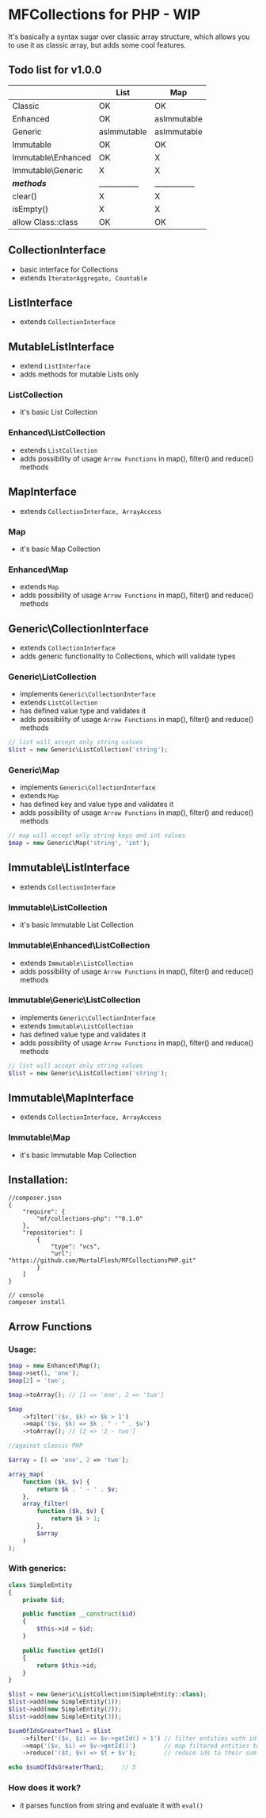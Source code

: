 # MFCollections for PHP - WIP
It's basically a syntax sugar over classic array structure, which allows you to use it as classic array, but adds some cool features.

## Todo list for v1.0.0
|                    | List        | Map         |
|--------------------|-------------|-------------|
| Classic            | OK          | OK          |
| Enhanced           | OK          | asImmutable |
| Generic            | asImmutable | asImmutable |
| Immutable          | OK          | OK          |
| Immutable\Enhanced | OK          | X           |
| Immutable\Generic  | X           | X           |
| _____methods_____  | ___________ | ___________ |
| clear()            | X           | X           |
| isEmpty()          | X           | X           |
| allow Class::class | OK          | OK          |


## CollectionInterface
- basic interface for Collections
- extends `IteratorAggregate, Countable`


## ListInterface
- extends `CollectionInterface`

## MutableListInterface
- extend `ListInterface`
- adds methods for mutable Lists only


### ListCollection
- it's basic List Collection

### Enhanced\ListCollection
- extends `ListCollection`
- adds possibility of usage `Arrow Functions` in map(), filter() and reduce() methods


## MapInterface
- extends `CollectionInterface, ArrayAccess`

### Map
- it's basic Map Collection

### Enhanced\Map
- extends `Map`
- adds possibility of usage `Arrow Functions` in map(), filter() and reduce() methods


## Generic\CollectionInterface
- extends `CollectionInterface`
- adds generic functionality to Collections, which will validate types

### Generic\ListCollection
- implements `Generic\CollectionInterface`
- extends `ListCollection`
- has defined value type and validates it
- adds possibility of usage `Arrow Functions` in map(), filter() and reduce() methods
```php
// list will accept only string values
$list = new Generic\ListCollection('string');
```

### Generic\Map
- implements `Generic\CollectionInterface`
- extends `Map`
- has defined key and value type and validates it
- adds possibility of usage `Arrow Functions` in map(), filter() and reduce() methods
```php
// map will accept only string keys and int values
$map = new Generic\Map('string', 'int');
```


## Immutable\ListInterface
- extends `CollectionInterface`

### Immutable\ListCollection
- it's basic Immutable List Collection

### Immutable\Enhanced\ListCollection
- extends `Immutable\ListCollection`
- adds possibility of usage `Arrow Functions` in map(), filter() and reduce() methods

### Immutable\Generic\ListCollection
- implements `Generic\CollectionInterface`
- extends `Immutable\ListCollection`
- has defined value type and validates it
- adds possibility of usage `Arrow Functions` in map(), filter() and reduce() methods
```php
// list will accept only string values
$list = new Generic\ListCollection('string');
```


## Immutable\MapInterface
- extends `CollectionInterface, ArrayAccess`

### Immutable\Map
- it's basic Immutable Map Collection


## Installation:
```
//composer.json
{
    "require": {
        "mf/collections-php": "^0.1.0"
    },
    "repositories": [
        {
            "type": "vcs",
            "url":  "https://github.com/MortalFlesh/MFCollectionsPHP.git"
        }
    ]
}

// console
composer install
```


## Arrow Functions

### Usage:
```php
$map = new Enhanced\Map();
$map->set(1, 'one');
$map[2] = 'two';

$map->toArray(); // [1 => 'one', 2 => 'two']

$map
    ->filter('($v, $k) => $k > 1')
    ->map('($v, $k) => $k . " - " . $v')
    ->toArray(); // [2 => '2 - two']

//against classic PHP

$array = [1 => 'one', 2 => 'two'];

array_map(
    function ($k, $v) {
        return $k . ' - ' . $v;
    }, 
    array_filter(
        function ($k, $v) {
            return $k > 1;
        },
        $array
    )
);
```

### With generics:
```php
class SimpleEntity
{
    private $id;

    public function __construct($id)
    {
        $this->id = $id;
    }

    public function getId()
    {
        return $this->id;
    }
}

$list = new Generic\ListCollection(SimpleEntity::class);
$list->add(new SimpleEntity(1));
$list->add(new SimpleEntity(2));
$list->add(new SimpleEntity(3));

$sumOfIdsGreaterThan1 = $list
    ->filter('($v, $i) => $v->getId() > 1') // filter entities with id > 1
    ->map('($v, $i) => $v->getId()')        // map filtered entities to just ids
    ->reduce('($t, $v) => $t + $v');        // reduce ids to their sum

echo $sumOfIdsGreaterThan1;     // 5
```

### How does it work?
- it parses function from string and evaluate it with `eval()`
